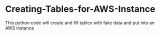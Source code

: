 # Creating-Tables-for-AWS-Instance
This python code will create and fill tables with fake data and put into an AWS instance

